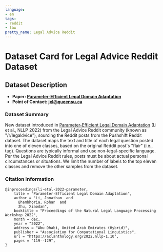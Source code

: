 ```yaml
---
language:
- en
tags:
- reddit
- law
pretty_name: Legal Advice Reddit
---
```


# Dataset Card for Legal Advice Reddit Dataset

## Dataset Description

- **Paper: [Parameter-Efficient Legal Domain Adaptation](https://aclanthology.org/2022.nllp-1.10/)** 
- **Point of Contact: jxl@queensu.ca** 

### Dataset Summary

New dataset introduced in [Parameter-Efficient Legal Domain Adaptation](https://aclanthology.org/2022.nllp-1.10) (Li et al., NLLP 2022) from the Legal Advice Reddit community (known as "/r/legaldvice"), sourcing the Reddit posts from the Pushshift
Reddit dataset. The dataset maps the text and title of each legal question posted into one of eleven classes, based on the original Reddit
post's "flair" (i.e., tag). Questions are typically informal and use non-legal-specific language. Per the Legal Advice Reddit rules, posts 
must be about actual personal circumstances or situations. We limit the number of labels to the top eleven classes and remove the other 
samples from the dataset.

### Citation Information
```
@inproceedings{li-etal-2022-parameter,
    title = "Parameter-Efficient Legal Domain Adaptation",
    author = "Li, Jonathan  and
      Bhambhoria, Rohan  and
      Zhu, Xiaodan",
    booktitle = "Proceedings of the Natural Legal Language Processing Workshop 2022",
    month = dec,
    year = "2022",
    address = "Abu Dhabi, United Arab Emirates (Hybrid)",
    publisher = "Association for Computational Linguistics",
    url = "https://aclanthology.org/2022.nllp-1.10",
    pages = "119--129",
}
```